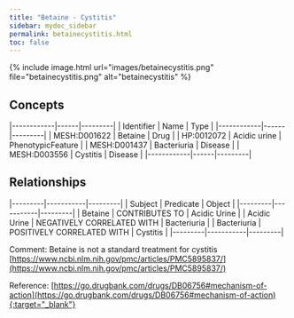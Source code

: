 ```yaml
---
title: "Betaine - Cystitis"
sidebar: mydoc_sidebar
permalink: betainecystitis.html
toc: false 
---
```


{% include image.html url="images/betainecystitis.png" file="betainecystitis.png" alt="betainecystitis" %}

## Concepts

|------------|------|---------|
| Identifier | Name | Type    |
|------------|------|---------|
| MESH:D001622 | Betaine | Drug |
| HP:0012072 | Acidic urine | PhenotypicFeature |
| MESH:D001437 | Bacteriuria | Disease |
| MESH:D003556 | Cystitis | Disease |
|------------|------|---------|

## Relationships

|---------|-----------|---------|
| Subject | Predicate | Object  |
|---------|-----------|---------|
| Betaine | CONTRIBUTES TO | Acidic Urine |
| Acidic Urine | NEGATIVELY CORRELATED WITH | Bacteriuria |
| Bacteriuria | POSITIVELY CORRELATED WITH | Cystitis |
|---------|-----------|---------|

Comment: Betaine is not a standard treatment for cystitis [https://www.ncbi.nlm.nih.gov/pmc/articles/PMC5895837/](https://www.ncbi.nlm.nih.gov/pmc/articles/PMC5895837/)

Reference: [https://go.drugbank.com/drugs/DB06756#mechanism-of-action](https://go.drugbank.com/drugs/DB06756#mechanism-of-action){:target="_blank"}